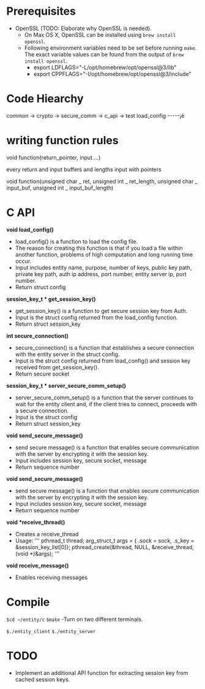 # Prerequisites

- OpenSSL (TODO: Elaborate why OpenSSL is needed).
  - On Max OS X, OpenSSL can be installed using `brew install openssl`.
  - Following environment variables need to be set before running `make`. The exact variable values can be found from the output of `brew install openssl`.
    - export LDFLAGS="-L/opt/homebrew/opt/openssl@3/lib"
    - export CPPFLAGS="-I/opt/homebrew/opt/openssl@3/include"

# Code Hiearchy

common -> crypto -> secure_comm -> c_api -> test
load_config -----¡è

# writing function rules

void function(return_pointer, input ...)

every return and input buffers and lengths input with pointers

void function(unsigned char _ ret, unsigned int _ ret_length, unsigned char _ input_buf, unsigned int _ input_buf_length)

# C API

**void load_config()**

- load_config() is a function to load the config file.
- The reason for creating this function is that if you load a file within another function, problems of high computation and long running time occur.
- Input includes entity name, purpose, number of keys, public key path, private key path, auth ip address, port number, entity server ip, port number.
- Return struct config

**session_key_t \* get_session_key()**

- get_session_key() is a function to get secure session key from Auth.
- Input is the struct config returned from the load_config function.
- Return struct session_key

**int secure_connection()**

- secure_connection() is a function that establishes a secure connection with the entity server in the struct config.
- Input is the struct config returned from load_config() and session key received from get_session_key().
- Return secure socket

**session_key_t \* server_secure_comm_setup()**

- server_secure_comm_setup() is a function that the server continues to wait for the entity client and, if the client tries to connect, proceeds with a secure connection.
- Input is the struct config
- Return struct session_key

**void send_secure_message()**

- send secure message() is a function that enables secure communication with the server by encrypting it with the session key.
- Input includes session key, secure socket, message
- Return sequence number

**void send_secure_message()**

- send secure message() is a function that enables secure communication with the server by encrypting it with the session key.
- Input includes session key, secure socket, message
- Return sequence number

**void \*receive_thread()**

- Creates a receive_thread
- Usage:
  '''
  pthread_t thread;
  arg_struct_t args = {
  .sock = sock,
  .s_key = &session_key_list[0]};
  pthread_create(&thread, NULL, &receive_thread, (void \*)&args);
  '''

**void receive_message()**

- Enables receiving messages

# Compile

`$cd ~/entity/c`
`$make`
-Turn on two different terminals.

`$./entity_client`
`$./entity_server`

# TODO

- Implement an additional API function for extracting session key from cached session keys.
